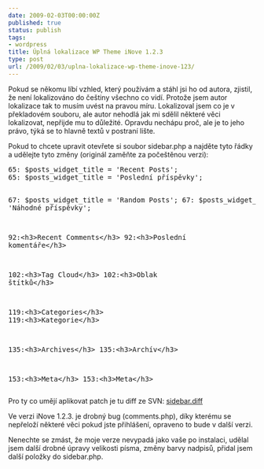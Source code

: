 ```yaml
---
date: 2009-02-03T00:00:00Z
published: true
status: publish
tags:
- wordpress
title: Úplná lokalizace WP Theme iNove 1.2.3
type: post
url: /2009/02/03/uplna-lokalizace-wp-theme-inove-123/
---
```


<p>Pokud se někomu líbí vzhled, který používám a stáhl jsi ho od autora, zjistil, že není lokalizováno do češtiny všechno co vidí. Protože jsem autor lokalizace tak to musím uvést na pravou míru. Lokalizoval jsem co je v překladovém souboru, ale autor nehodlá jak mi sdělil některé věci lokalizovat, nepřijde mu to důležité. Opravdu nechápu proč, ale je to jeho právo, týká se to hlavně textů v postraní lište.</p>  <p>Pokud to chcete upravit otevřete si soubor sidebar.php a najděte tyto řádky a udělejte tyto změny (originál zaměňte za počeštěnou verzi):</p>  <pre class="php">65: $posts_widget_title = 'Recent Posts';
65: $posts_widget_title = 'Poslední příspěvky';

67: $posts_widget_title = 'Random Posts';
67: $posts_widget_title = 'Náhodné příspěvky';

92:&lt;h3&gt;Recent Comments&lt;/h3&gt;
92:&lt;h3&gt;Poslední komentáře&lt;/h3&gt;

102:&lt;h3&gt;Tag Cloud&lt;/h3&gt;
102:&lt;h3&gt;Oblak štítků&lt;/h3&gt;

119:&lt;h3&gt;Categories&lt;/h3&gt;
119:&lt;h3&gt;Kategorie&lt;/h3&gt;

135:&lt;h3&gt;Archives&lt;/h3&gt;
135:&lt;h3&gt;Archív&lt;/h3&gt;

153:&lt;h3&gt;Meta&lt;/h3&gt;
153:&lt;h3&gt;Meta&lt;/h3&gt;</pre>

<p>Pro ty co umějí aplikovat patch je tu diff ze SVN: <a href="http://blog.prskavec.net/wp-content/uploads/2009/02/sidebar.diff">sidebar.diff</a></p>

<p>Ve verzi iNove 1.2.3. je drobný bug (comments.php), díky kterému se nepřeloží některé věci pokud jste přihlášení, opraveno to bude v další verzi.</p>

<p>Nenechte se zmást, že moje verze nevypadá jako vaše po instalaci, udělal jsem další drobné úpravy velikosti písma, změny barvy nadpisů, přidal jsem další položky do sidebar.php.</p>
